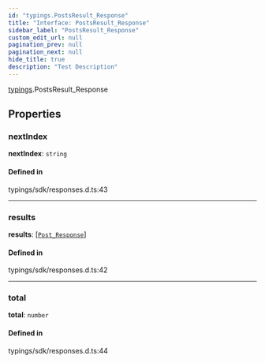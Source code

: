 ```yaml
---
id: "typings.PostsResult_Response"
title: "Interface: PostsResult_Response"
sidebar_label: "PostsResult_Response"
custom_edit_url: null
pagination_prev: null
pagination_next: null
hide_title: true
description: "Test Description"
---
```


[typings](../namespaces/typings.md).PostsResult_Response

## Properties

### nextIndex

 **nextIndex**: `string`

#### Defined in

typings/sdk/responses.d.ts:43

___

### results

 **results**: [[`Post_Response`](typings.Post_Response.md)]

#### Defined in

typings/sdk/responses.d.ts:42

___

### total

 **total**: `number`

#### Defined in

typings/sdk/responses.d.ts:44
